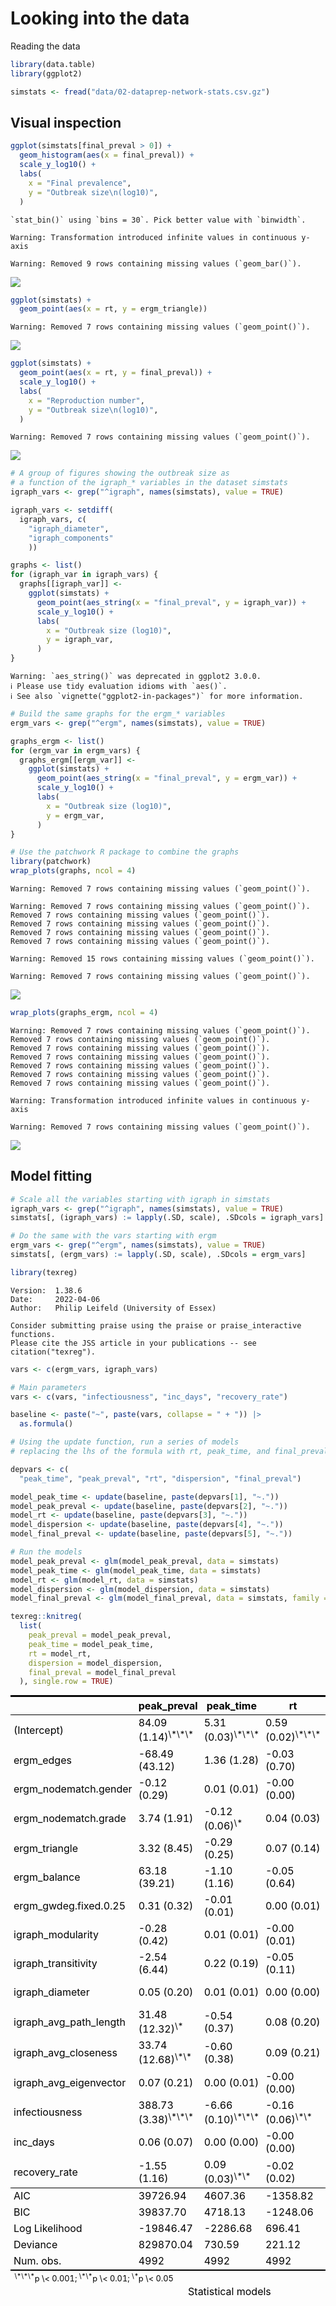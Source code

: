 # Looking into the data

Reading the data

``` r
library(data.table)
library(ggplot2)

simstats <- fread("data/02-dataprep-network-stats.csv.gz")
```

## Visual inspection

``` r
ggplot(simstats[final_preval > 0]) +
  geom_histogram(aes(x = final_preval)) +
  scale_y_log10() +
  labs(
    x = "Final prevalence",
    y = "Outbreak size\n(log10)",
  )
```

    `stat_bin()` using `bins = 30`. Pick better value with `binwidth`.

    Warning: Transformation introduced infinite values in continuous y-axis

    Warning: Removed 9 rows containing missing values (`geom_bar()`).

![](03-report_files/figure-commonmark/unnamed-chunk-2-1.png)

``` r
ggplot(simstats) +
  geom_point(aes(x = rt, y = ergm_triangle)) 
```

    Warning: Removed 7 rows containing missing values (`geom_point()`).

![](03-report_files/figure-commonmark/unnamed-chunk-2-2.png)

``` r
ggplot(simstats) +
  geom_point(aes(x = rt, y = final_preval)) +
  scale_y_log10() +
  labs(
    x = "Reproduction number",
    y = "Outbreak size\n(log10)",
  )
```

    Warning: Removed 7 rows containing missing values (`geom_point()`).

![](03-report_files/figure-commonmark/unnamed-chunk-2-3.png)

``` r
# A group of figures showing the outbreak size as 
# a function of the igraph_* variables in the dataset simstats
igraph_vars <- grep("^igraph", names(simstats), value = TRUE)

igraph_vars <- setdiff(
  igraph_vars, c(
    "igraph_diameter",
    "igraph_components"
    ))

graphs <- list()
for (igraph_var in igraph_vars) {
  graphs[[igraph_var]] <-
    ggplot(simstats) +
      geom_point(aes_string(x = "final_preval", y = igraph_var)) +
      scale_y_log10() +
      labs(
        x = "Outbreak size (log10)",
        y = igraph_var,
      )
}
```

    Warning: `aes_string()` was deprecated in ggplot2 3.0.0.
    ℹ Please use tidy evaluation idioms with `aes()`.
    ℹ See also `vignette("ggplot2-in-packages")` for more information.

``` r
# Build the same graphs for the ergm_* variables
ergm_vars <- grep("^ergm", names(simstats), value = TRUE)

graphs_ergm <- list()
for (ergm_var in ergm_vars) {
  graphs_ergm[[ergm_var]] <-
    ggplot(simstats) +
      geom_point(aes_string(x = "final_preval", y = ergm_var)) +
      scale_y_log10() +
      labs(
        x = "Outbreak size (log10)",
        y = ergm_var,
      )
}

# Use the patchwork R package to combine the graphs
library(patchwork)
wrap_plots(graphs, ncol = 4)
```

    Warning: Removed 7 rows containing missing values (`geom_point()`).

    Warning: Removed 7 rows containing missing values (`geom_point()`).
    Removed 7 rows containing missing values (`geom_point()`).
    Removed 7 rows containing missing values (`geom_point()`).
    Removed 7 rows containing missing values (`geom_point()`).
    Removed 7 rows containing missing values (`geom_point()`).

    Warning: Removed 15 rows containing missing values (`geom_point()`).

    Warning: Removed 7 rows containing missing values (`geom_point()`).

![](03-report_files/figure-commonmark/unnamed-chunk-2-4.png)

``` r
wrap_plots(graphs_ergm, ncol = 4)
```

    Warning: Removed 7 rows containing missing values (`geom_point()`).
    Removed 7 rows containing missing values (`geom_point()`).
    Removed 7 rows containing missing values (`geom_point()`).
    Removed 7 rows containing missing values (`geom_point()`).
    Removed 7 rows containing missing values (`geom_point()`).
    Removed 7 rows containing missing values (`geom_point()`).
    Removed 7 rows containing missing values (`geom_point()`).

    Warning: Transformation introduced infinite values in continuous y-axis

    Warning: Removed 7 rows containing missing values (`geom_point()`).

![](03-report_files/figure-commonmark/unnamed-chunk-2-5.png)

## Model fitting

``` r
# Scale all the variables starting with igraph in simstats
igraph_vars <- grep("^igraph", names(simstats), value = TRUE)
simstats[, (igraph_vars) := lapply(.SD, scale), .SDcols = igraph_vars]

# Do the same with the vars starting with ergm
ergm_vars <- grep("^ergm", names(simstats), value = TRUE)
simstats[, (ergm_vars) := lapply(.SD, scale), .SDcols = ergm_vars]
```

``` r
library(texreg)
```

    Version:  1.38.6
    Date:     2022-04-06
    Author:   Philip Leifeld (University of Essex)

    Consider submitting praise using the praise or praise_interactive functions.
    Please cite the JSS article in your publications -- see citation("texreg").

``` r
vars <- c(ergm_vars, igraph_vars)

# Main parameters
vars <- c(vars, "infectiousness", "inc_days", "recovery_rate")

baseline <- paste("~", paste(vars, collapse = " + ")) |>
  as.formula()
```

``` r
# Using the update function, run a series of models
# replacing the lhs of the formula with rt, peak_time, and final_preval

depvars <- c(
  "peak_time", "peak_preval", "rt", "dispersion", "final_preval")

model_peak_time <- update(baseline, paste(depvars[1], "~."))
model_peak_preval <- update(baseline, paste(depvars[2], "~."))
model_rt <- update(baseline, paste(depvars[3], "~."))
model_dispersion <- update(baseline, paste(depvars[4], "~."))
model_final_preval <- update(baseline, paste(depvars[5], "~."))
```

``` r
# Run the models
model_peak_preval <- glm(model_peak_preval, data = simstats)
model_peak_time <- glm(model_peak_time, data = simstats)
model_rt <- glm(model_rt, data = simstats)
model_dispersion <- glm(model_dispersion, data = simstats)
model_final_preval <- glm(model_final_preval, data = simstats, family = poisson())
```

``` r
texreg::knitreg(
  list(
    peak_preval = model_peak_preval,
    peak_time = model_peak_time,
    rt = model_rt,
    dispersion = model_dispersion,
    final_preval = model_final_preval
  ), single.row = TRUE)
```

<table class="texreg" style="margin: 10px auto;border-collapse: collapse;border-spacing: 0px;caption-side: bottom;color: #000000;border-top: 2px solid #000000;">
<caption>
Statistical models
</caption>
<thead>
<tr>
<th style="padding-left: 5px;padding-right: 5px;">
 
</th>
<th style="padding-left: 5px;padding-right: 5px;">
peak_preval
</th>
<th style="padding-left: 5px;padding-right: 5px;">
peak_time
</th>
<th style="padding-left: 5px;padding-right: 5px;">
rt
</th>
<th style="padding-left: 5px;padding-right: 5px;">
dispersion
</th>
<th style="padding-left: 5px;padding-right: 5px;">
final_preval
</th>
</tr>
</thead>
<tbody>
<tr style="border-top: 1px solid #000000;">
<td style="padding-left: 5px;padding-right: 5px;">
(Intercept)
</td>
<td style="padding-left: 5px;padding-right: 5px;">
84.09 (1.14)<sup>\*\*\*</sup>
</td>
<td style="padding-left: 5px;padding-right: 5px;">
5.31 (0.03)<sup>\*\*\*</sup>
</td>
<td style="padding-left: 5px;padding-right: 5px;">
0.59 (0.02)<sup>\*\*\*</sup>
</td>
<td style="padding-left: 5px;padding-right: 5px;">
1.97 (0.11)<sup>\*\*\*</sup>
</td>
<td style="padding-left: 5px;padding-right: 5px;">
6.27 (0.00)<sup>\*\*\*</sup>
</td>
</tr>
<tr>
<td style="padding-left: 5px;padding-right: 5px;">
ergm_edges
</td>
<td style="padding-left: 5px;padding-right: 5px;">
-68.49 (43.12)
</td>
<td style="padding-left: 5px;padding-right: 5px;">
1.36 (1.28)
</td>
<td style="padding-left: 5px;padding-right: 5px;">
-0.03 (0.70)
</td>
<td style="padding-left: 5px;padding-right: 5px;">
-2.29 (4.08)
</td>
<td style="padding-left: 5px;padding-right: 5px;">
0.10 (0.14)
</td>
</tr>
<tr>
<td style="padding-left: 5px;padding-right: 5px;">
ergm_nodematch.gender
</td>
<td style="padding-left: 5px;padding-right: 5px;">
-0.12 (0.29)
</td>
<td style="padding-left: 5px;padding-right: 5px;">
0.01 (0.01)
</td>
<td style="padding-left: 5px;padding-right: 5px;">
-0.00 (0.00)
</td>
<td style="padding-left: 5px;padding-right: 5px;">
0.01 (0.03)
</td>
<td style="padding-left: 5px;padding-right: 5px;">
-0.00 (0.00)
</td>
</tr>
<tr>
<td style="padding-left: 5px;padding-right: 5px;">
ergm_nodematch.grade
</td>
<td style="padding-left: 5px;padding-right: 5px;">
3.74 (1.91)
</td>
<td style="padding-left: 5px;padding-right: 5px;">
-0.12 (0.06)<sup>\*</sup>
</td>
<td style="padding-left: 5px;padding-right: 5px;">
0.04 (0.03)
</td>
<td style="padding-left: 5px;padding-right: 5px;">
-0.24 (0.18)
</td>
<td style="padding-left: 5px;padding-right: 5px;">
-0.00 (0.01)
</td>
</tr>
<tr>
<td style="padding-left: 5px;padding-right: 5px;">
ergm_triangle
</td>
<td style="padding-left: 5px;padding-right: 5px;">
3.32 (8.45)
</td>
<td style="padding-left: 5px;padding-right: 5px;">
-0.29 (0.25)
</td>
<td style="padding-left: 5px;padding-right: 5px;">
0.07 (0.14)
</td>
<td style="padding-left: 5px;padding-right: 5px;">
0.17 (0.80)
</td>
<td style="padding-left: 5px;padding-right: 5px;">
-0.03 (0.03)
</td>
</tr>
<tr>
<td style="padding-left: 5px;padding-right: 5px;">
ergm_balance
</td>
<td style="padding-left: 5px;padding-right: 5px;">
63.18 (39.21)
</td>
<td style="padding-left: 5px;padding-right: 5px;">
-1.10 (1.16)
</td>
<td style="padding-left: 5px;padding-right: 5px;">
-0.05 (0.64)
</td>
<td style="padding-left: 5px;padding-right: 5px;">
2.48 (3.71)
</td>
<td style="padding-left: 5px;padding-right: 5px;">
-0.08 (0.13)
</td>
</tr>
<tr>
<td style="padding-left: 5px;padding-right: 5px;">
ergm_gwdeg.fixed.0.25
</td>
<td style="padding-left: 5px;padding-right: 5px;">
0.31 (0.32)
</td>
<td style="padding-left: 5px;padding-right: 5px;">
-0.01 (0.01)
</td>
<td style="padding-left: 5px;padding-right: 5px;">
0.00 (0.01)
</td>
<td style="padding-left: 5px;padding-right: 5px;">
-0.04 (0.03)
</td>
<td style="padding-left: 5px;padding-right: 5px;">
-0.00 (0.00)
</td>
</tr>
<tr>
<td style="padding-left: 5px;padding-right: 5px;">
igraph_modularity
</td>
<td style="padding-left: 5px;padding-right: 5px;">
-0.28 (0.42)
</td>
<td style="padding-left: 5px;padding-right: 5px;">
0.01 (0.01)
</td>
<td style="padding-left: 5px;padding-right: 5px;">
-0.00 (0.01)
</td>
<td style="padding-left: 5px;padding-right: 5px;">
0.04 (0.04)
</td>
<td style="padding-left: 5px;padding-right: 5px;">
0.00 (0.00)
</td>
</tr>
<tr>
<td style="padding-left: 5px;padding-right: 5px;">
igraph_transitivity
</td>
<td style="padding-left: 5px;padding-right: 5px;">
-2.54 (6.44)
</td>
<td style="padding-left: 5px;padding-right: 5px;">
0.22 (0.19)
</td>
<td style="padding-left: 5px;padding-right: 5px;">
-0.05 (0.11)
</td>
<td style="padding-left: 5px;padding-right: 5px;">
-0.13 (0.61)
</td>
<td style="padding-left: 5px;padding-right: 5px;">
0.02 (0.02)
</td>
</tr>
<tr>
<td style="padding-left: 5px;padding-right: 5px;">
igraph_diameter
</td>
<td style="padding-left: 5px;padding-right: 5px;">
0.05 (0.20)
</td>
<td style="padding-left: 5px;padding-right: 5px;">
0.01 (0.01)
</td>
<td style="padding-left: 5px;padding-right: 5px;">
0.00 (0.00)
</td>
<td style="padding-left: 5px;padding-right: 5px;">
-0.00 (0.02)
</td>
<td style="padding-left: 5px;padding-right: 5px;">
-0.00 (0.00)
</td>
</tr>
<tr>
<td style="padding-left: 5px;padding-right: 5px;">
igraph_avg_path_length
</td>
<td style="padding-left: 5px;padding-right: 5px;">
31.48 (12.32)<sup>\*</sup>
</td>
<td style="padding-left: 5px;padding-right: 5px;">
-0.54 (0.37)
</td>
<td style="padding-left: 5px;padding-right: 5px;">
0.08 (0.20)
</td>
<td style="padding-left: 5px;padding-right: 5px;">
-0.74 (1.16)
</td>
<td style="padding-left: 5px;padding-right: 5px;">
0.03 (0.04)
</td>
</tr>
<tr>
<td style="padding-left: 5px;padding-right: 5px;">
igraph_avg_closeness
</td>
<td style="padding-left: 5px;padding-right: 5px;">
33.74 (12.68)<sup>\*\*</sup>
</td>
<td style="padding-left: 5px;padding-right: 5px;">
-0.60 (0.38)
</td>
<td style="padding-left: 5px;padding-right: 5px;">
0.09 (0.21)
</td>
<td style="padding-left: 5px;padding-right: 5px;">
-0.79 (1.20)
</td>
<td style="padding-left: 5px;padding-right: 5px;">
0.02 (0.04)
</td>
</tr>
<tr>
<td style="padding-left: 5px;padding-right: 5px;">
igraph_avg_eigenvector
</td>
<td style="padding-left: 5px;padding-right: 5px;">
0.07 (0.21)
</td>
<td style="padding-left: 5px;padding-right: 5px;">
0.00 (0.01)
</td>
<td style="padding-left: 5px;padding-right: 5px;">
-0.00 (0.00)
</td>
<td style="padding-left: 5px;padding-right: 5px;">
0.00 (0.02)
</td>
<td style="padding-left: 5px;padding-right: 5px;">
-0.00 (0.00)
</td>
</tr>
<tr>
<td style="padding-left: 5px;padding-right: 5px;">
infectiousness
</td>
<td style="padding-left: 5px;padding-right: 5px;">
388.73 (3.38)<sup>\*\*\*</sup>
</td>
<td style="padding-left: 5px;padding-right: 5px;">
-6.66 (0.10)<sup>\*\*\*</sup>
</td>
<td style="padding-left: 5px;padding-right: 5px;">
-0.16 (0.06)<sup>\*\*</sup>
</td>
<td style="padding-left: 5px;padding-right: 5px;">
0.67 (0.32)<sup>\*</sup>
</td>
<td style="padding-left: 5px;padding-right: 5px;">
0.00 (0.01)
</td>
</tr>
<tr>
<td style="padding-left: 5px;padding-right: 5px;">
inc_days
</td>
<td style="padding-left: 5px;padding-right: 5px;">
0.06 (0.07)
</td>
<td style="padding-left: 5px;padding-right: 5px;">
0.00 (0.00)
</td>
<td style="padding-left: 5px;padding-right: 5px;">
-0.00 (0.00)
</td>
<td style="padding-left: 5px;padding-right: 5px;">
0.01 (0.01)
</td>
<td style="padding-left: 5px;padding-right: 5px;">
-0.00 (0.00)
</td>
</tr>
<tr>
<td style="padding-left: 5px;padding-right: 5px;">
recovery_rate
</td>
<td style="padding-left: 5px;padding-right: 5px;">
-1.55 (1.16)
</td>
<td style="padding-left: 5px;padding-right: 5px;">
0.09 (0.03)<sup>\*\*</sup>
</td>
<td style="padding-left: 5px;padding-right: 5px;">
-0.02 (0.02)
</td>
<td style="padding-left: 5px;padding-right: 5px;">
0.08 (0.11)
</td>
<td style="padding-left: 5px;padding-right: 5px;">
0.03 (0.00)<sup>\*\*\*</sup>
</td>
</tr>
<tr style="border-top: 1px solid #000000;">
<td style="padding-left: 5px;padding-right: 5px;">
AIC
</td>
<td style="padding-left: 5px;padding-right: 5px;">
39726.94
</td>
<td style="padding-left: 5px;padding-right: 5px;">
4607.36
</td>
<td style="padding-left: 5px;padding-right: 5px;">
-1358.82
</td>
<td style="padding-left: 5px;padding-right: 5px;">
16180.73
</td>
<td style="padding-left: 5px;padding-right: 5px;">
43378.08
</td>
</tr>
<tr>
<td style="padding-left: 5px;padding-right: 5px;">
BIC
</td>
<td style="padding-left: 5px;padding-right: 5px;">
39837.70
</td>
<td style="padding-left: 5px;padding-right: 5px;">
4718.13
</td>
<td style="padding-left: 5px;padding-right: 5px;">
-1248.06
</td>
<td style="padding-left: 5px;padding-right: 5px;">
16291.50
</td>
<td style="padding-left: 5px;padding-right: 5px;">
43482.33
</td>
</tr>
<tr>
<td style="padding-left: 5px;padding-right: 5px;">
Log Likelihood
</td>
<td style="padding-left: 5px;padding-right: 5px;">
-19846.47
</td>
<td style="padding-left: 5px;padding-right: 5px;">
-2286.68
</td>
<td style="padding-left: 5px;padding-right: 5px;">
696.41
</td>
<td style="padding-left: 5px;padding-right: 5px;">
-8073.37
</td>
<td style="padding-left: 5px;padding-right: 5px;">
-21673.04
</td>
</tr>
<tr>
<td style="padding-left: 5px;padding-right: 5px;">
Deviance
</td>
<td style="padding-left: 5px;padding-right: 5px;">
829870.04
</td>
<td style="padding-left: 5px;padding-right: 5px;">
730.59
</td>
<td style="padding-left: 5px;padding-right: 5px;">
221.12
</td>
<td style="padding-left: 5px;padding-right: 5px;">
7422.24
</td>
<td style="padding-left: 5px;padding-right: 5px;">
2838.32
</td>
</tr>
<tr style="border-bottom: 2px solid #000000;">
<td style="padding-left: 5px;padding-right: 5px;">
Num. obs.
</td>
<td style="padding-left: 5px;padding-right: 5px;">
4992
</td>
<td style="padding-left: 5px;padding-right: 5px;">
4992
</td>
<td style="padding-left: 5px;padding-right: 5px;">
4992
</td>
<td style="padding-left: 5px;padding-right: 5px;">
4992
</td>
<td style="padding-left: 5px;padding-right: 5px;">
4992
</td>
</tr>
</tbody>
<tfoot>
<tr>
<td style="font-size: 0.8em;" colspan="6">
<sup>\*\*\*</sup>p \< 0.001; <sup>\*\*</sup>p \< 0.01; <sup>\*</sup>p \<
0.05
</td>
</tr>
</tfoot>
</table>
